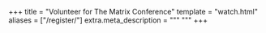 +++
title = "Volunteer for The Matrix Conference"
template = "watch.html"
aliases = ["/register/"]
extra.meta_description = """
"""
+++
